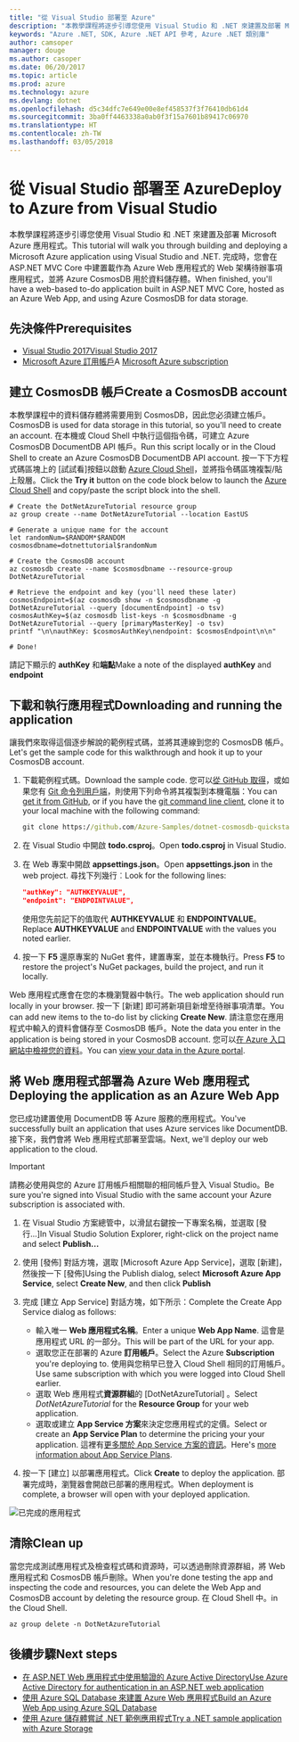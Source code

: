 ```yaml
---
title: "從 Visual Studio 部署至 Azure"
description: "本教學課程將逐步引導您使用 Visual Studio 和 .NET 來建置及部署 Microsoft Azure 應用程式。"
keywords: "Azure .NET, SDK, Azure .NET API 參考, Azure .NET 類別庫"
author: camsoper
manager: douge
ms.author: casoper
ms.date: 06/20/2017
ms.topic: article
ms.prod: azure
ms.technology: azure
ms.devlang: dotnet
ms.openlocfilehash: d5c34dfc7e649e00e8ef458537f3f76410db61d4
ms.sourcegitcommit: 3ba0ff4463338a0ab0f3f15a7601b89417c06970
ms.translationtype: HT
ms.contentlocale: zh-TW
ms.lasthandoff: 03/05/2018
---
```

# <a name="deploy-to-azure-from-visual-studio"></a><span data-ttu-id="8fd43-104">從 Visual Studio 部署至 Azure</span><span class="sxs-lookup"><span data-stu-id="8fd43-104">Deploy to Azure from Visual Studio</span></span>

<span data-ttu-id="8fd43-105">本教學課程將逐步引導您使用 Visual Studio 和 .NET 來建置及部署 Microsoft Azure 應用程式。</span><span class="sxs-lookup"><span data-stu-id="8fd43-105">This tutorial will walk you through building and deploying a Microsoft Azure application using Visual Studio and .NET.</span></span>  <span data-ttu-id="8fd43-106">完成時，您會在 ASP.NET MVC Core 中建置載作為 Azure Web 應用程式的 Web 架構待辦事項應用程式，並將 Azure CosmosDB 用於資料儲存體。</span><span class="sxs-lookup"><span data-stu-id="8fd43-106">When finished, you'll have a web-based to-do application built in ASP.NET MVC Core, hosted as an Azure Web App, and using Azure CosmosDB for data storage.</span></span>

## <a name="prerequisites"></a><span data-ttu-id="8fd43-107">先決條件</span><span class="sxs-lookup"><span data-stu-id="8fd43-107">Prerequisites</span></span>

* [<span data-ttu-id="8fd43-108">Visual Studio 2017</span><span class="sxs-lookup"><span data-stu-id="8fd43-108">Visual Studio 2017</span></span>](https://www.visualstudio.com/downloads/)
* <span data-ttu-id="8fd43-109">[Microsoft Azure 訂用帳戶](https://azure.microsoft.com/free/)</span><span class="sxs-lookup"><span data-stu-id="8fd43-109">A [Microsoft Azure subscription](https://azure.microsoft.com/free/)</span></span>

## <a name="create-a-cosmosdb-account"></a><span data-ttu-id="8fd43-110">建立 CosmosDB 帳戶</span><span class="sxs-lookup"><span data-stu-id="8fd43-110">Create a CosmosDB account</span></span>

<span data-ttu-id="8fd43-111">本教學課程中的資料儲存體將需要用到 CosmosDB，因此您必須建立帳戶。</span><span class="sxs-lookup"><span data-stu-id="8fd43-111">CosmosDB is used for data storage in this tutorial, so you'll need to create an account.</span></span>  <span data-ttu-id="8fd43-112">在本機或 Cloud Shell 中執行這個指令碼，可建立 Azure CosmosDB DocumentDB API 帳戶。</span><span class="sxs-lookup"><span data-stu-id="8fd43-112">Run this script locally or in the Cloud Shell to create an Azure CosmosDB DocumentDB API account.</span></span>  <span data-ttu-id="8fd43-113">按一下下方程式碼區塊上的 [試試看]按鈕以啟動 [Azure Cloud Shell](/azure/cloud-shell/)，並將指令碼區塊複製/貼上殼層。</span><span class="sxs-lookup"><span data-stu-id="8fd43-113">Click the **Try it** button on the code block below to launch the [Azure Cloud Shell](/azure/cloud-shell/) and copy/paste the script block into the shell.</span></span>

```azurecli-interactive
# Create the DotNetAzureTutorial resource group
az group create --name DotNetAzureTutorial --location EastUS

# Generate a unique name for the account
let randomNum=$RANDOM*$RANDOM
cosmosdbname=dotnettutorial$randomNum

# Create the CosmosDB account
az cosmosdb create --name $cosmosdbname --resource-group DotNetAzureTutorial

# Retrieve the endpoint and key (you'll need these later)
cosmosEndpoint=$(az cosmosdb show -n $cosmosdbname -g DotNetAzureTutorial --query [documentEndpoint] -o tsv)
cosmosAuthKey=$(az cosmosdb list-keys -n $cosmosdbname -g DotNetAzureTutorial --query [primaryMasterKey] -o tsv)
printf "\n\nauthKey: $cosmosAuthKey\nendpoint: $cosmosEndpoint\n\n"

# Done!

```

<span data-ttu-id="8fd43-114">請記下顯示的 **authKey** 和**端點**</span><span class="sxs-lookup"><span data-stu-id="8fd43-114">Make a note of the displayed **authKey** and **endpoint**</span></span> 

## <a name="downloading-and-running-the-application"></a><span data-ttu-id="8fd43-115">下載和執行應用程式</span><span class="sxs-lookup"><span data-stu-id="8fd43-115">Downloading and running the application</span></span>

<span data-ttu-id="8fd43-116">讓我們來取得這個逐步解說的範例程式碼，並將其連線到您的 CosmosDB 帳戶。</span><span class="sxs-lookup"><span data-stu-id="8fd43-116">Let's get the sample code for this walkthrough and hook it up to your CosmosDB account.</span></span>

1. <span data-ttu-id="8fd43-117">下載範例程式碼。</span><span class="sxs-lookup"><span data-stu-id="8fd43-117">Download the sample code.</span></span>  <span data-ttu-id="8fd43-118">您可以[從 GitHub 取得](https://github.com/Azure-Samples/dotnet-cosmosdb-quickstart/)，或如果您有 [Git 命令列用戶端](https://git-scm.com/)，則使用下列命令將其複製到本機電腦：</span><span class="sxs-lookup"><span data-stu-id="8fd43-118">You can [get it from GitHub](https://github.com/Azure-Samples/dotnet-cosmosdb-quickstart/), or if you have the [git command line client](https://git-scm.com/), clone it to your local machine with the following command:</span></span>

    ```cmd
    git clone https://github.com/Azure-Samples/dotnet-cosmosdb-quickstart
    ```

2. <span data-ttu-id="8fd43-119">在 Visual Studio 中開啟 **todo.csproj**。</span><span class="sxs-lookup"><span data-stu-id="8fd43-119">Open **todo.csproj** in Visual Studio.</span></span>

3. <span data-ttu-id="8fd43-120">在 Web 專案中開啟 **appsettings.json**。</span><span class="sxs-lookup"><span data-stu-id="8fd43-120">Open **appsettings.json** in the web project.</span></span>  <span data-ttu-id="8fd43-121">尋找下列幾行︰</span><span class="sxs-lookup"><span data-stu-id="8fd43-121">Look for the following lines:</span></span>

    ```json
    "authKey": "AUTHKEYVALUE",
    "endpoint": "ENDPOINTVALUE",
    ```
    <span data-ttu-id="8fd43-122">使用您先前記下的值取代 **AUTHKEYVALUE** 和 **ENDPOINTVALUE**。</span><span class="sxs-lookup"><span data-stu-id="8fd43-122">Replace **AUTHKEYVALUE** and **ENDPOINTVALUE** with the values you noted earlier.</span></span>

4. <span data-ttu-id="8fd43-123">按一下 **F5** 還原專案的 NuGet 套件，建置專案，並在本機執行。</span><span class="sxs-lookup"><span data-stu-id="8fd43-123">Press **F5** to restore the project's NuGet packages, build the project, and run it locally.</span></span>

<span data-ttu-id="8fd43-124">Web 應用程式應會在您的本機瀏覽器中執行。</span><span class="sxs-lookup"><span data-stu-id="8fd43-124">The web application should run locally in your browser.</span></span>  <span data-ttu-id="8fd43-125">按一下 [新建] 即可將新項目新增至待辦事項清單。</span><span class="sxs-lookup"><span data-stu-id="8fd43-125">You can add new items to the to-do list by clicking **Create New**.</span></span>  <span data-ttu-id="8fd43-126">請注意您在應用程式中輸入的資料會儲存至 CosmosDB 帳戶。</span><span class="sxs-lookup"><span data-stu-id="8fd43-126">Note the data you enter in the application is being stored in your CosmosDB account.</span></span>  <span data-ttu-id="8fd43-127">您可以[在 Azure 入口網站中檢視您的資料](/azure/documentdb/documentdb-view-json-document-explorer)。</span><span class="sxs-lookup"><span data-stu-id="8fd43-127">You can [view your data in the Azure portal](/azure/documentdb/documentdb-view-json-document-explorer).</span></span>

## <a name="deploying-the-application-as-an-azure-web-app"></a><span data-ttu-id="8fd43-128">將 Web 應用程式部署為 Azure Web 應用程式</span><span class="sxs-lookup"><span data-stu-id="8fd43-128">Deploying the application as an Azure Web App</span></span>

<span data-ttu-id="8fd43-129">您已成功建置使用 DocumentDB 等 Azure 服務的應用程式。</span><span class="sxs-lookup"><span data-stu-id="8fd43-129">You've successfully built an application that uses Azure services like DocumentDB.</span></span>  <span data-ttu-id="8fd43-130">接下來，我們會將 Web 應用程式部署至雲端。</span><span class="sxs-lookup"><span data-stu-id="8fd43-130">Next, we'll deploy our web application to the cloud.</span></span>

> [!IMPORTANT]
> <span data-ttu-id="8fd43-131">請務必使用與您的 Azure 訂用帳戶相關聯的相同帳戶登入 Visual Studio。</span><span class="sxs-lookup"><span data-stu-id="8fd43-131">Be sure you're signed into Visual Studio with the same account your Azure subscription is associated with.</span></span>

1. <span data-ttu-id="8fd43-132">在 Visual Studio 方案總管中，以滑鼠右鍵按一下專案名稱，並選取 [發行...]</span><span class="sxs-lookup"><span data-stu-id="8fd43-132">In Visual Studio Solution Explorer, right-click on the project name and select **Publish...**</span></span>

2. <span data-ttu-id="8fd43-133">使用 [發佈] 對話方塊，選取 [Microsoft Azure App Service]，選取 [新建]，然後按一下 [發佈]</span><span class="sxs-lookup"><span data-stu-id="8fd43-133">Using the Publish dialog, select **Microsoft Azure App Service**, select **Create New**, and then click **Publish**</span></span>

3. <span data-ttu-id="8fd43-134">完成 [建立 App Service] 對話方塊，如下所示：</span><span class="sxs-lookup"><span data-stu-id="8fd43-134">Complete the Create App Service dialog as follows:</span></span>

    * <span data-ttu-id="8fd43-135">輸入唯一 **Web 應用程式名稱**。</span><span class="sxs-lookup"><span data-stu-id="8fd43-135">Enter a unique **Web App Name**.</span></span>  <span data-ttu-id="8fd43-136">這會是應用程式 URL 的一部分。</span><span class="sxs-lookup"><span data-stu-id="8fd43-136">This will be part of the URL for your app.</span></span>
    * <span data-ttu-id="8fd43-137">選取您正在部署的 Azure **訂用帳戶**。</span><span class="sxs-lookup"><span data-stu-id="8fd43-137">Select the Azure **Subscription** you're deploying to.</span></span>  <span data-ttu-id="8fd43-138">使用與您稍早已登入 Cloud Shell 相同的訂用帳戶。</span><span class="sxs-lookup"><span data-stu-id="8fd43-138">Use same subscription with which you were logged into Cloud Shell earlier.</span></span>
    * <span data-ttu-id="8fd43-139">選取 Web 應用程式**資源群組**的 [DotNetAzureTutorial] 。</span><span class="sxs-lookup"><span data-stu-id="8fd43-139">Select *DotNetAzureTutorial* for the **Resource Group** for your web application.</span></span>
    * <span data-ttu-id="8fd43-140">選取或建立 **App Service 方案**來決定您應用程式的定價。</span><span class="sxs-lookup"><span data-stu-id="8fd43-140">Select or create an **App Service Plan** to determine the pricing your your application.</span></span>  <span data-ttu-id="8fd43-141">這裡有[更多關於 App Service 方案的資訊](/azure/app-service/azure-web-sites-web-hosting-plans-in-depth-overview)。</span><span class="sxs-lookup"><span data-stu-id="8fd43-141">Here's [more information about App Service Plans](/azure/app-service/azure-web-sites-web-hosting-plans-in-depth-overview).</span></span>

4. <span data-ttu-id="8fd43-142">按一下 [建立] 以部署應用程式。</span><span class="sxs-lookup"><span data-stu-id="8fd43-142">Click **Create** to deploy the application.</span></span>  <span data-ttu-id="8fd43-143">部署完成時，瀏覽器會開啟已部署的應用程式。</span><span class="sxs-lookup"><span data-stu-id="8fd43-143">When deployment is complete, a browser will open with your deployed application.</span></span>

![已完成的應用程式](./media/dotnet-quickstart/todo.png)

## <a name="clean-up"></a><span data-ttu-id="8fd43-145">清除</span><span class="sxs-lookup"><span data-stu-id="8fd43-145">Clean up</span></span>

<span data-ttu-id="8fd43-146">當您完成測試應用程式及檢查程式碼和資源時，可以透過刪除資源群組，將 Web 應用程式和 CosmosDB 帳戶刪除。</span><span class="sxs-lookup"><span data-stu-id="8fd43-146">When you're done testing the app and inspecting the code and resources, you can delete the Web App and CosmosDB account by deleting the resource group.</span></span> <span data-ttu-id="8fd43-147">在 Cloud Shell 中。</span><span class="sxs-lookup"><span data-stu-id="8fd43-147">in the Cloud Shell.</span></span>

```azurecli-interactive
az group delete -n DotNetAzureTutorial
```

## <a name="next-steps"></a><span data-ttu-id="8fd43-148">後續步驟</span><span class="sxs-lookup"><span data-stu-id="8fd43-148">Next steps</span></span>

* [<span data-ttu-id="8fd43-149">在 ASP.NET Web 應用程式中使用驗證的 Azure Active Directory</span><span class="sxs-lookup"><span data-stu-id="8fd43-149">Use Azure Active Directory for authentication in an ASP.NET web application</span></span>](/azure/active-directory/develop/active-directory-devquickstarts-webapp-dotnet)
* [<span data-ttu-id="8fd43-150">使用 Azure SQL Database 來建置 Azure Web 應用程式</span><span class="sxs-lookup"><span data-stu-id="8fd43-150">Build an Azure Web App using Azure SQL Database</span></span>](/azure/app-service-web/web-sites-dotnet-get-started)
* [<span data-ttu-id="8fd43-151">使用 Azure 儲存體嘗試 .NET 範例應用程式</span><span class="sxs-lookup"><span data-stu-id="8fd43-151">Try a .NET sample application with Azure Storage</span></span>](/azure/storage/storage-samples-dotnet)


